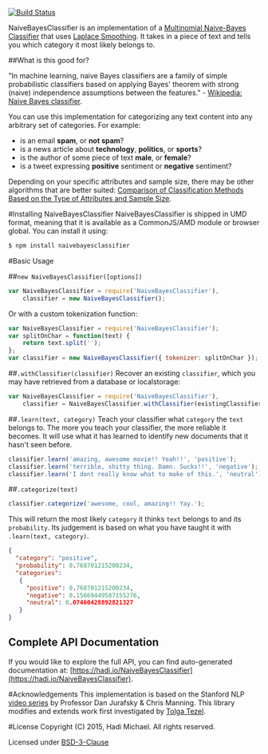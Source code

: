 [![Build Status](https://img.shields.io/travis/hadimichael/NaiveBayesClassifier/master.svg?style=flat)](https://travis-ci.org/hadimichael/NaiveBayesClassifier)

NaiveBayesClassifier is an implementation of a [Multinomial Naive-Bayes Classifier](http://en.wikipedia.org/wiki/Naive_Bayes_classifier#Multinomial_naive_Bayes) that uses [Laplace Smoothing](http://en.wikipedia.org/wiki/Additive_smoothing). It takes in a piece of text and tells you which category it most likely belongs to.

##What is this good for?

"In machine learning, naive Bayes classifiers are a family of simple probabilistic classifiers based on applying Bayes' theorem with strong (naive) independence assumptions between the features." - [Wikipedia: Naive Bayes classifier](http://en.wikipedia.org/wiki/Naive_Bayes_classifier).

You can use this implementation for categorizing any text content into any arbitrary set of categories. For example:

- is an email **spam**, or **not spam**?
- is a news article about **technology**, **politics**, or **sports**?
- is the author of some piece of text **male**, or **female**?
- is a tweet expressing **positive** sentiment or **negative** sentiment?

Depending on your specific attributes and sample size, there may be other algorithms that are better suited: [Comparison of Classification Methods Based on the Type of Attributes and Sample Size](http://www4.ncsu.edu/~arezaei2/paper/JCIT4-184028_Camera%20Ready.pdf).

#Installing NaiveBayesClassifier
NaiveBayesClassifier is shipped in UMD format, meaning that it is available as a CommonJS/AMD module or browser global. You can install it using:
```bash
$ npm install naivebayesclassifier
```

#Basic Usage

##`new NaiveBayesClassifier([options])`
```js
var NaiveBayesClassifier = require('NaiveBayesClassifier'),
	classifier = new NaiveBayesClassifier();
```

Or with a custom tokenization function:
```js
var NaiveBayesClassifier = require('NaiveBayesClassifier');
var splitOnChar = function(text) { 
	return text.split('');
};
var classifier = new NaiveBayesClassifier({ tokenizer: splitOnChar });
```

##`.withClassifier(classifier)`
Recover an existing `classifier`, which you may have retrieved from a database or localstorage:
```js
var NaiveBayesClassifier = require('NaiveBayesClassifier'),
	classifier = NaiveBayesClassifier.withClassifier(existingClassifier);
```

##`.learn(text, category)`
Teach your classifier what `category` the `text` belongs to. The more you teach your classifier, the more reliable it becomes. It will use what it has learned to identify new documents that it hasn't seen before.

```js
classifier.learn('amazing, awesome movie!! Yeah!!', 'positive');
classifier.learn('terrible, shitty thing. Damn. Sucks!!', 'negative');
classifier.learn('I dont really know what to make of this.', 'neutral');
```

##`.categorize(text)`
```js
classifier.categorize('awesome, cool, amazing!! Yay.');
```

This will return the most likely `category` it thinks `text` belongs to and its `probability`. Its judgement is based on what you have taught it with `.learn(text, category)`.

```json
{ 
  "category": "positive",
  "probability": 0.768701215200234,
  "categories":
   { 
     "positive": 0.768701215200234,
     "negative": 0.15669449587155276,
     "neutral": 0.07460428892821327
   } 
}
```

## Complete API Documentation
If you would like to explore the full API, you can find auto-generated documentation at: [https://hadi.io/NaiveBayesClassifier](https://hadi.io/NaiveBayesClassifier).

#Acknowledgements
This implementation is based on the Stanford NLP [video series](https://www.youtube.com/watch?v=c3fnHA6yLeY) by Professor Dan Jurafsky & Chris Manning. This library modifies and extends work first investigated by [Tolga Tezel](https://twitter.com/tolga_tezel).

#License
Copyright (C) 2015, Hadi Michael. All rights reserved.

Licensed under [BSD-3-Clause](LICENSE)

